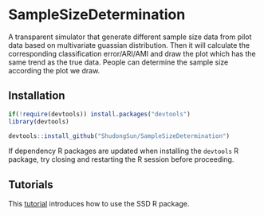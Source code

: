 # SampleSizeDetermination
A transparent simulator that generate different sample size data from pilot data based on multivariate guassian distribution. Then it will calculate the corresponding classification error/ARI/AMI and draw the plot which has the same trend as the true data. People can determine the sample size according the plot we draw.

## Installation
```r
if(!require(devtools)) install.packages("devtools")
library(devtools)

devtools::install_github("ShudongSun/SampleSizeDetermination")
```
If dependency R packages are updated when installing the `devtools` R package, try closing and restarting the R session before proceeding.

## Tutorials
This [tutorial](https://github.com/ShudongSun/SampleSizeDetermination) introduces how to use the SSD R package.
